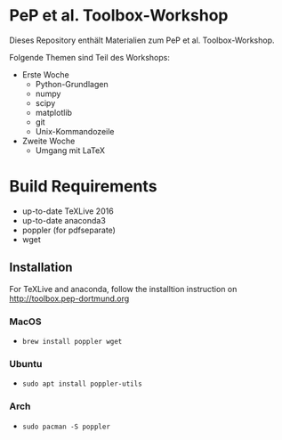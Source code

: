 # PeP et al. Toolbox-Workshop

Dieses Repository enthält Materialien zum PeP et al. Toolbox-Workshop.

Folgende Themen sind Teil des Workshops:

 - Erste Woche
   - Python-Grundlagen
   - numpy
   - scipy
   - matplotlib
   - git
   - Unix-Kommandozeile
 - Zweite Woche
   - Umgang mit LaTeX


# Build Requirements

- up-to-date TeXLive 2016
- up-to-date anaconda3
- poppler (for pdfseparate)
- wget 

## Installation

For TeXLive and anaconda, follow the installtion instruction on
http://toolbox.pep-dortmund.org

### MacOS 

- `brew install poppler wget`

### Ubuntu

- `sudo apt install poppler-utils`

### Arch

- `sudo pacman -S poppler`
